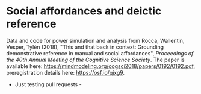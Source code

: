 # Social affordances and deictic reference
Data and code for power simulation and analysis from Rocca, Wallentin, Vesper, Tylén (2018), "This and that back in context: Grounding demonstrative reference in manual and social affordances", *Proceedings of the 40th Annual Meeting of the Cognitive Science Society*. 
The paper is available here: https://mindmodeling.org/cogsci2018/papers/0192/0192.pdf, preregistration details here: https://osf.io/qjxg9. 
- Just testing pull requests -
